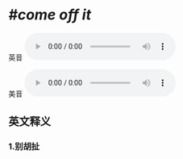 # ***\#come off it*** 
英音
<audio src="./media/come off it1_AAC.aac" controls="controls"></audio>

美音
<audio src="./media/come off it2.aac" controls="controls"></audio>



  

英文释义
---
### 1.**别胡扯**  


